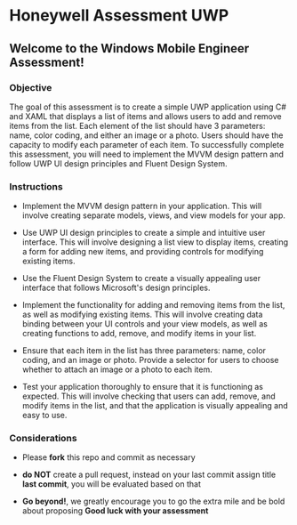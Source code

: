 # Honeywell Assessment UWP
## Welcome to the Windows Mobile Engineer Assessment!
### Objective
The goal of this assessment is to create a simple UWP application using C# and XAML that displays a list of items and allows users to add and remove items from the list. Each element of the list should have 3 parameters: name, color coding, and either an image or a photo. Users should have the capacity to modify each parameter of each item.
To successfully complete this assessment, you will need to implement the MVVM design pattern and follow UWP UI design principles and Fluent Design System. 
### Instructions
- Implement the MVVM design pattern in your application. This will involve creating separate models, views, and view models for your app.
+ Use UWP UI design principles to create a simple and intuitive user interface. This will involve designing a list view to display items, creating a form for adding new items, and providing controls for modifying existing items.
* Use the Fluent Design System to create a visually appealing user interface that follows Microsoft's design principles.
- Implement the functionality for adding and removing items from the list, as well as modifying existing items. This will involve creating data binding between your UI controls and your view models, as well as creating functions to add, remove, and modify items in your list.
+ Ensure that each item in the list has three parameters: name, color coding, and an image or photo. Provide a selector for users to choose whether to attach an image or a photo to each item.
* Test your application thoroughly to ensure that it is functioning as expected. This will involve checking that users can add, remove, and modify items in the list, and that the application is visually appealing and easy to use.
### Considerations
+ Please **fork** this repo and commit as necessary
- **do NOT** create a pull request, instead on your last commit assign title **last commit**, you will be evaluated based on that
+ **Go beyond!**, we greatly encourage you to go the extra mile and be bold about proposing
**Good luck with your assessment**
